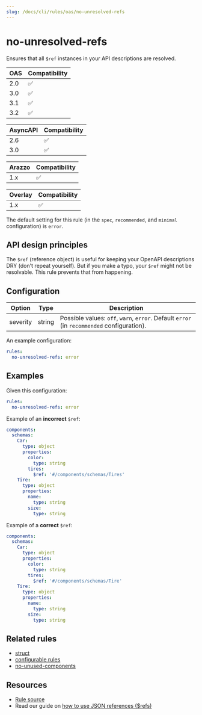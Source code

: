 ```yaml
---
slug: /docs/cli/rules/oas/no-unresolved-refs
---
```


# no-unresolved-refs

Ensures that all `$ref` instances in your API descriptions are resolved.

| OAS | Compatibility |
| --- | ------------- |
| 2.0 | ✅            |
| 3.0 | ✅            |
| 3.1 | ✅            |
| 3.2 | ✅            |

| AsyncAPI | Compatibility |
| -------- | ------------- |
| 2.6      | ✅            |
| 3.0      | ✅            |

| Arazzo | Compatibility |
| ------ | ------------- |
| 1.x    | ✅            |

| Overlay | Compatibility |
| ------- | ------------- |
| 1.x     | ✅            |

The default setting for this rule (in the `spec`, `recommended`, and `minimal` configuration) is `error`.

## API design principles

The `$ref` (reference object) is useful for keeping your OpenAPI descriptions DRY (don't repeat yourself).
But if you make a typo, your `$ref` might not be resolvable.
This rule prevents that from happening.

## Configuration

| Option   | Type   | Description                                                                                |
| -------- | ------ | ------------------------------------------------------------------------------------------ |
| severity | string | Possible values: `off`, `warn`, `error`. Default `error` (in `recommended` configuration). |

An example configuration:

```yaml
rules:
  no-unresolved-refs: error
```

## Examples

Given this configuration:

```yaml
rules:
  no-unresolved-refs: error
```

Example of an **incorrect** `$ref`:

```yaml
components:
  schemas:
    Car:
      type: object
      properties:
        color:
          type: string
        tires:
          $ref: '#/components/schemas/Tires'
    Tire:
      type: object
      properties:
        name:
          type: string
        size:
          type: string
```

Example of a **correct** `$ref`:

```yaml
components:
  schemas:
    Car:
      type: object
      properties:
        color:
          type: string
        tires:
          $ref: '#/components/schemas/Tire'
    Tire:
      type: object
      properties:
        name:
          type: string
        size:
          type: string
```

## Related rules

- [struct](./struct.md)
- [configurable rules](../configurable-rules.md)
- [no-unused-components](../oas/no-unused-components.md)

## Resources

- [Rule source](https://github.com/Redocly/redocly-cli/blob/main/packages/core/src/rules/no-unresolved-refs.ts)
- Read our guide on [how to use JSON references ($refs)](https://redocly.com/docs/resources/ref-guide)
